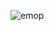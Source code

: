 ![emop](https://user-images.githubusercontent.com/88919177/141844004-ab4d3e11-b25c-44b5-846c-1ae52fdcd964.gif)
